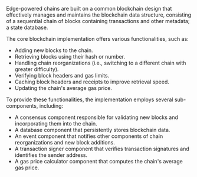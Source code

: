 Edge-powered chains are built on a common blockchain design that effectively manages and maintains the blockchain data structure, consisting of a sequential chain of blocks containing transactions and other metadata; a state database.

The core blockchain implementation offers various functionalities, such as:

- Adding new blocks to the chain.
- Retrieving blocks using their hash or number.
- Handling chain reorganizations (i.e., switching to a different chain with greater difficulty).
- Verifying block headers and gas limits.
- Caching block headers and receipts to improve retrieval speed.
- Updating the chain's average gas price.

To provide these functionalities, the implementation employs several sub-components, including:

- A consensus component responsible for validating new blocks and incorporating them into the chain.
- A database component that persistently stores blockchain data.
- An event component that notifies other components of chain reorganizations and new block additions.
- A transaction signer component that verifies transaction signatures and identifies the sender address.
- A gas price calculator component that computes the chain's average gas price.
